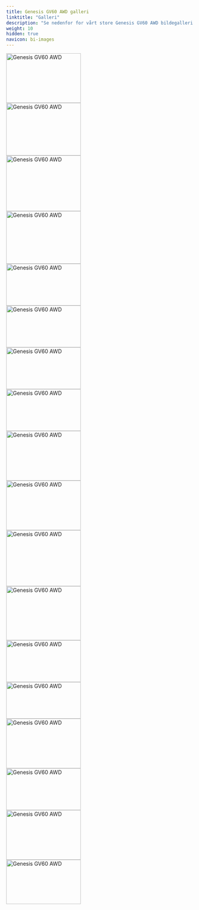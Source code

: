 ```yaml
---
title: Genesis GV60 AWD galleri
linktitle: "Galleri"
description: "Se nedenfor for vårt store Genesis GV60 AWD bildegalleri. Klikk på bildene for høyoppløselige versjoner."
weight: 10
hidden: true
navicon: bi-images
---
```

<!-- markdownlint-disable MD033 -->
<div class="row" id ="my-gallery">
<div class="pswp-grid-item col-12 col-md-6 col-lg-4">
<a href="https://media.evkx.net/multimedia/models/genesis/gv60/gv60_awd/driving_1.jpg"
data-pswp-src="https://media.evkx.net/multimedia/models/genesis/gv60/gv60_awd/driving_1.jpg"
data-pswp-width="1500"
data-pswp-height="1000" 
target="_blank">
<img src="https://media.evkx.net/multimedia/models/genesis/gv60/gv60_awd/driving_1_xst.jpg" alt="Genesis GV60 AWD" width="200px" height="133px" />
</a>
</div>
<div class="pswp-grid-item col-12 col-md-6 col-lg-4">
<a href="https://media.evkx.net/multimedia/models/genesis/gv60/gv60_awd/exterior_1.jpg"
data-pswp-src="https://media.evkx.net/multimedia/models/genesis/gv60/gv60_awd/exterior_1.jpg"
data-pswp-width="3000"
data-pswp-height="2121" 
target="_blank">
<img src="https://media.evkx.net/multimedia/models/genesis/gv60/gv60_awd/exterior_1_xst.jpg" alt="Genesis GV60 AWD" width="200px" height="141px" />
</a>
</div>
<div class="pswp-grid-item col-12 col-md-6 col-lg-4">
<a href="https://media.evkx.net/multimedia/models/genesis/gv60/gv60_awd/exterior_10.jpg"
data-pswp-src="https://media.evkx.net/multimedia/models/genesis/gv60/gv60_awd/exterior_10.jpg"
data-pswp-width="1500"
data-pswp-height="1124" 
target="_blank">
<img src="https://media.evkx.net/multimedia/models/genesis/gv60/gv60_awd/exterior_10_xst.jpg" alt="Genesis GV60 AWD" width="200px" height="149px" />
</a>
</div>
<div class="pswp-grid-item col-12 col-md-6 col-lg-4">
<a href="https://media.evkx.net/multimedia/models/genesis/gv60/gv60_awd/exterior_2.jpg"
data-pswp-src="https://media.evkx.net/multimedia/models/genesis/gv60/gv60_awd/exterior_2.jpg"
data-pswp-width="3000"
data-pswp-height="2121" 
target="_blank">
<img src="https://media.evkx.net/multimedia/models/genesis/gv60/gv60_awd/exterior_2_xst.jpg" alt="Genesis GV60 AWD" width="200px" height="141px" />
</a>
</div>
<div class="pswp-grid-item col-12 col-md-6 col-lg-4">
<a href="https://media.evkx.net/multimedia/models/genesis/gv60/gv60_awd/exterior_3.jpg"
data-pswp-src="https://media.evkx.net/multimedia/models/genesis/gv60/gv60_awd/exterior_3.jpg"
data-pswp-width="3000"
data-pswp-height="1688" 
target="_blank">
<img src="https://media.evkx.net/multimedia/models/genesis/gv60/gv60_awd/exterior_3_xst.jpg" alt="Genesis GV60 AWD" width="200px" height="112px" />
</a>
</div>
<div class="pswp-grid-item col-12 col-md-6 col-lg-4">
<a href="https://media.evkx.net/multimedia/models/genesis/gv60/gv60_awd/exterior_4.jpg"
data-pswp-src="https://media.evkx.net/multimedia/models/genesis/gv60/gv60_awd/exterior_4.jpg"
data-pswp-width="3000"
data-pswp-height="1688" 
target="_blank">
<img src="https://media.evkx.net/multimedia/models/genesis/gv60/gv60_awd/exterior_4_xst.jpg" alt="Genesis GV60 AWD" width="200px" height="112px" />
</a>
</div>
<div class="pswp-grid-item col-12 col-md-6 col-lg-4">
<a href="https://media.evkx.net/multimedia/models/genesis/gv60/gv60_awd/exterior_5.jpg"
data-pswp-src="https://media.evkx.net/multimedia/models/genesis/gv60/gv60_awd/exterior_5.jpg"
data-pswp-width="3000"
data-pswp-height="1688" 
target="_blank">
<img src="https://media.evkx.net/multimedia/models/genesis/gv60/gv60_awd/exterior_5_xst.jpg" alt="Genesis GV60 AWD" width="200px" height="112px" />
</a>
</div>
<div class="pswp-grid-item col-12 col-md-6 col-lg-4">
<a href="https://media.evkx.net/multimedia/models/genesis/gv60/gv60_awd/exterior_6.jpg"
data-pswp-src="https://media.evkx.net/multimedia/models/genesis/gv60/gv60_awd/exterior_6.jpg"
data-pswp-width="3000"
data-pswp-height="1688" 
target="_blank">
<img src="https://media.evkx.net/multimedia/models/genesis/gv60/gv60_awd/exterior_6_xst.jpg" alt="Genesis GV60 AWD" width="200px" height="112px" />
</a>
</div>
<div class="pswp-grid-item col-12 col-md-6 col-lg-4">
<a href="https://media.evkx.net/multimedia/models/genesis/gv60/gv60_awd/exterior_7.jpg"
data-pswp-src="https://media.evkx.net/multimedia/models/genesis/gv60/gv60_awd/exterior_7.jpg"
data-pswp-width="3000"
data-pswp-height="2003" 
target="_blank">
<img src="https://media.evkx.net/multimedia/models/genesis/gv60/gv60_awd/exterior_7_xst.jpg" alt="Genesis GV60 AWD" width="200px" height="133px" />
</a>
</div>
<div class="pswp-grid-item col-12 col-md-6 col-lg-4">
<a href="https://media.evkx.net/multimedia/models/genesis/gv60/gv60_awd/exterior_8.jpg"
data-pswp-src="https://media.evkx.net/multimedia/models/genesis/gv60/gv60_awd/exterior_8.jpg"
data-pswp-width="3000"
data-pswp-height="2000" 
target="_blank">
<img src="https://media.evkx.net/multimedia/models/genesis/gv60/gv60_awd/exterior_8_xst.jpg" alt="Genesis GV60 AWD" width="200px" height="133px" />
</a>
</div>
<div class="pswp-grid-item col-12 col-md-6 col-lg-4">
<a href="https://media.evkx.net/multimedia/models/genesis/gv60/gv60_awd/exterior_9.jpg"
data-pswp-src="https://media.evkx.net/multimedia/models/genesis/gv60/gv60_awd/exterior_9.jpg"
data-pswp-width="3000"
data-pswp-height="2251" 
target="_blank">
<img src="https://media.evkx.net/multimedia/models/genesis/gv60/gv60_awd/exterior_9_xst.jpg" alt="Genesis GV60 AWD" width="200px" height="150px" />
</a>
</div>
<div class="pswp-grid-item col-12 col-md-6 col-lg-4">
<a href="https://media.evkx.net/multimedia/models/genesis/gv60/gv60_awd/frontseats_1.jpg"
data-pswp-src="https://media.evkx.net/multimedia/models/genesis/gv60/gv60_awd/frontseats_1.jpg"
data-pswp-width="1500"
data-pswp-height="1090" 
target="_blank">
<img src="https://media.evkx.net/multimedia/models/genesis/gv60/gv60_awd/frontseats_1_xst.jpg" alt="Genesis GV60 AWD" width="200px" height="145px" />
</a>
</div>
<div class="pswp-grid-item col-12 col-md-6 col-lg-4">
<a href="https://media.evkx.net/multimedia/models/genesis/gv60/gv60_awd/headlights_1.jpg"
data-pswp-src="https://media.evkx.net/multimedia/models/genesis/gv60/gv60_awd/headlights_1.jpg"
data-pswp-width="1387"
data-pswp-height="780" 
target="_blank">
<img src="https://media.evkx.net/multimedia/models/genesis/gv60/gv60_awd/headlights_1_xst.jpg" alt="Genesis GV60 AWD" width="200px" height="112px" />
</a>
</div>
<div class="pswp-grid-item col-12 col-md-6 col-lg-4">
<a href="https://media.evkx.net/multimedia/models/genesis/gv60/gv60_awd/interior_1.jpg"
data-pswp-src="https://media.evkx.net/multimedia/models/genesis/gv60/gv60_awd/interior_1.jpg"
data-pswp-width="3000"
data-pswp-height="1473" 
target="_blank">
<img src="https://media.evkx.net/multimedia/models/genesis/gv60/gv60_awd/interior_1_xst.jpg" alt="Genesis GV60 AWD" width="200px" height="98px" />
</a>
</div>
<div class="pswp-grid-item col-12 col-md-6 col-lg-4">
<a href="https://media.evkx.net/multimedia/models/genesis/gv60/gv60_awd/interior_2.jpg"
data-pswp-src="https://media.evkx.net/multimedia/models/genesis/gv60/gv60_awd/interior_2.jpg"
data-pswp-width="1430"
data-pswp-height="955" 
target="_blank">
<img src="https://media.evkx.net/multimedia/models/genesis/gv60/gv60_awd/interior_2_xst.jpg" alt="Genesis GV60 AWD" width="200px" height="133px" />
</a>
</div>
<div class="pswp-grid-item col-12 col-md-6 col-lg-4">
<a href="https://media.evkx.net/multimedia/models/genesis/gv60/gv60_awd/main_1.jpg"
data-pswp-src="https://media.evkx.net/multimedia/models/genesis/gv60/gv60_awd/main_1.jpg"
data-pswp-width="3000"
data-pswp-height="1688" 
target="_blank">
<img src="https://media.evkx.net/multimedia/models/genesis/gv60/gv60_awd/main_1_xst.jpg" alt="Genesis GV60 AWD" width="200px" height="112px" />
</a>
</div>
<div class="pswp-grid-item col-12 col-md-6 col-lg-4">
<a href="https://media.evkx.net/multimedia/models/genesis/gv60/gv60_awd/rearlights_1.jpg"
data-pswp-src="https://media.evkx.net/multimedia/models/genesis/gv60/gv60_awd/rearlights_1.jpg"
data-pswp-width="3000"
data-pswp-height="2000" 
target="_blank">
<img src="https://media.evkx.net/multimedia/models/genesis/gv60/gv60_awd/rearlights_1_xst.jpg" alt="Genesis GV60 AWD" width="200px" height="133px" />
</a>
</div>
<div class="pswp-grid-item col-12 col-md-6 col-lg-4">
<a href="https://media.evkx.net/multimedia/models/genesis/gv60/gv60_awd/screens_1.jpg"
data-pswp-src="https://media.evkx.net/multimedia/models/genesis/gv60/gv60_awd/screens_1.jpg"
data-pswp-width="3000"
data-pswp-height="1796" 
target="_blank">
<img src="https://media.evkx.net/multimedia/models/genesis/gv60/gv60_awd/screens_1_xst.jpg" alt="Genesis GV60 AWD" width="200px" height="119px" />
</a>
</div>
</div>
<script type="module">
  import PhotoSwipeLightbox from '/js/photoswipe-lightbox.esm.js';
    const lightbox = new PhotoSwipeLightbox({
       gallery: '#my-gallery',
        children: 'a',
        pswpModule: () => import('/js/photoswipe.esm.js')
    });
lightbox.init();
</script>
